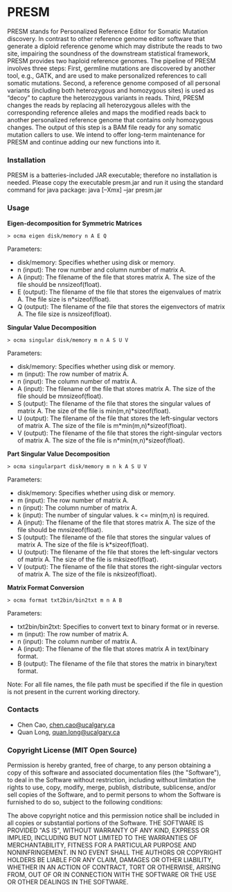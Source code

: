 # PRESM

PRESM stands for Personalized Reference Editor for Somatic Mutation discovery. In contrast to other reference genome editor software that generate a diploid reference genome which may distribute the reads to two site, impairing the soundness of the downstream statistical framework, PRESM provides two haploid reference genomes. The pipeline of PRESM involves three steps: First, germline mutations are discovered by another tool, e.g., GATK, and are used to make personalized references to call somatic mutations. Second, a reference genome composed of all personal variants (including both heterozygous and homozygous sites) is used as “decoy” to capture the heterozygous variants in reads. Third, PRESM changes the reads by replacing all heterozygous alleles with the corresponding reference alleles and maps the modified reads back to another personalized reference genome that contains only homozygous changes. The output of this step is a BAM file ready for any somatic mutation callers to use. We intend to offer long-term maintenance for PRESM and continue adding our new functions into it.

### Installation

PRESM is a batteries-included JAR executable; therefore no installation is needed. Please copy the executable presm.jar and run it using the standard command for java package:
java [–Xmx] –jar presm.jar

### Usage

**Eigen-decomposition for Symmetric Matrices** 
```
> ocma eigen disk/memory n A E Q
```
Parameters: 
* disk/memory: Specifies whether using disk or memory. 
* n (input): The row number and column number of matrix A.
* A (input): The filename of the file that stores matrix A. The size of the file should be n*n*sizeof(float).
* E (output): The filename of the file that stores the eigenvalues of matrix A. The file size is n*sizeof(float).
* Q (output): The filename of the file that stores the eigenvectors of matrix A. The file size is n*n*sizeof(float).

**Singular Value Decomposition**
```
> ocma singular disk/memory m n A S U V
```
Parameters: 
* disk/memory: Specifies whether using disk or memory. 
* m (input): The row number of matrix A.
* n (input): The column number of matrix A.
* A (input): The filename of the file that stores matrix A. The size of the file should be m*n*sizeof(float).
* S (output): The filename of the file that stores the singular values of matrix A. The size of the file is min(m,n)*sizeof(float).
* U (output): The filename of the file that stores the left-singular vectors of matrix A. The size of the file is m*min(m,n)*sizeof(float).
* V (output): The filename of the file that stores the right-singular vectors of matrix A. The size of the file is n*min(m,n)*sizeof(float).

**Part Singular Value Decomposition**
```
> ocma singularpart disk/memory m n k A S U V
```
Parameters: 
* disk/memory: Specifies whether using disk or memory. 
* m (input): The row number of matrix A.
* n (input): The column number of matrix A.
* k (input): The number of singular values. k <= min(m,n) is required. 
* A (input): The filename of the file that stores matrix A. The size of the file should be m*n*sizeof(float).
* S (output): The filename of the file that stores the singular values of matrix A. The size of the file is k*sizeof(float).
* U (output): The filename of the file that stores the left-singular vectors of matrix A. The size of the file is m*k*sizeof(float).
* V (output): The filename of the file that stores the right-singular vectors of matrix A. The size of the file is n*k*sizeof(float).

**Matrix Format Conversion**
```
> ocma format txt2bin/bin2txt m n A B
```
Parameters: 
* txt2bin/bin2txt: Specifies to convert text to binary format or in reverse. 
* m (input): The row number of matrix A.
* n (input): The column number of matrix A.
* A (input): The filename of the file that stores matrix A in text/binary format.
* B (output): The filename of the file that stores the matrix in binary/text format.

Note: 
For all file names, the file path must be specified if the file in question is not present in the current working directory.

### Contacts
* Chen Cao, chen.cao@ucalgary.ca
* Quan Long, quan.long@ucalgary.ca

### Copyright License (MIT Open Source)
Permission is hereby granted, free of charge, to any person obtaining a copy of this software and associated documentation files (the "Software"), to deal in the Software without restriction, including without limitation the rights to use, copy, modify, merge, publish, distribute, sublicense, and/or sell copies of the Software, and to permit persons to whom the Software is furnished to do so, subject to the following conditions: 

The above copyright notice and this permission notice shall be included in all copies or substantial portions of the Software.
THE SOFTWARE IS PROVIDED "AS IS", WITHOUT WARRANTY OF ANY KIND, EXPRESS OR IMPLIED, INCLUDING BUT NOT LIMITED TO THE WARRANTIES OF MERCHANTABILITY, FITNESS FOR A PARTICULAR PURPOSE AND NONINFRINGEMENT. IN NO EVENT SHALL THE AUTHORS OR COPYRIGHT HOLDERS BE LIABLE FOR ANY CLAIM, DAMAGES OR OTHER LIABILITY, WHETHER IN AN ACTION OF CONTRACT, TORT OR OTHERWISE, ARISING FROM, OUT OF OR IN CONNECTION WITH THE SOFTWARE OR THE USE OR OTHER DEALINGS IN THE SOFTWARE.
